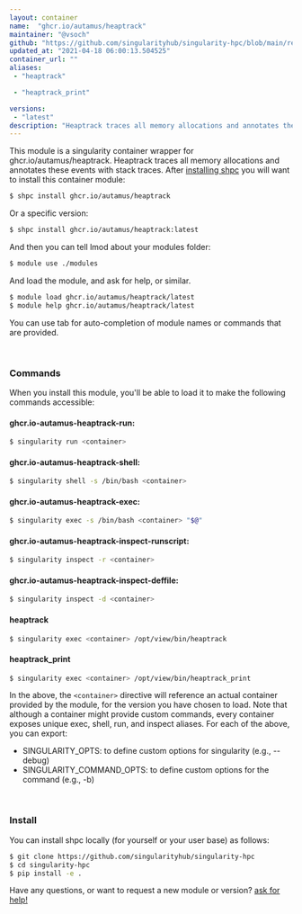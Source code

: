 ```yaml
---
layout: container
name:  "ghcr.io/autamus/heaptrack"
maintainer: "@vsoch"
github: "https://github.com/singularityhub/singularity-hpc/blob/main/registry/ghcr.io/autamus/heaptrack/container.yaml"
updated_at: "2021-04-18 06:00:13.504525"
container_url: ""
aliases:
 - "heaptrack"

 - "heaptrack_print"

versions:
 - "latest"
description: "Heaptrack traces all memory allocations and annotates these events with stack traces."
---
```


This module is a singularity container wrapper for ghcr.io/autamus/heaptrack.
Heaptrack traces all memory allocations and annotates these events with stack traces.
After [installing shpc](#install) you will want to install this container module:

```bash
$ shpc install ghcr.io/autamus/heaptrack
```

Or a specific version:

```bash
$ shpc install ghcr.io/autamus/heaptrack:latest
```

And then you can tell lmod about your modules folder:

```bash
$ module use ./modules
```

And load the module, and ask for help, or similar.

```bash
$ module load ghcr.io/autamus/heaptrack/latest
$ module help ghcr.io/autamus/heaptrack/latest
```

You can use tab for auto-completion of module names or commands that are provided.

<br>

### Commands

When you install this module, you'll be able to load it to make the following commands accessible:

#### ghcr.io-autamus-heaptrack-run:

```bash
$ singularity run <container>
```

#### ghcr.io-autamus-heaptrack-shell:

```bash
$ singularity shell -s /bin/bash <container>
```

#### ghcr.io-autamus-heaptrack-exec:

```bash
$ singularity exec -s /bin/bash <container> "$@"
```

#### ghcr.io-autamus-heaptrack-inspect-runscript:

```bash
$ singularity inspect -r <container>
```

#### ghcr.io-autamus-heaptrack-inspect-deffile:

```bash
$ singularity inspect -d <container>
```


#### heaptrack
       
```bash
$ singularity exec <container> /opt/view/bin/heaptrack
```


#### heaptrack_print
       
```bash
$ singularity exec <container> /opt/view/bin/heaptrack_print
```



In the above, the `<container>` directive will reference an actual container provided
by the module, for the version you have chosen to load. Note that although a container
might provide custom commands, every container exposes unique exec, shell, run, and
inspect aliases. For each of the above, you can export:

 - SINGULARITY_OPTS: to define custom options for singularity (e.g., --debug)
 - SINGULARITY_COMMAND_OPTS: to define custom options for the command (e.g., -b)

<br>
  
### Install

You can install shpc locally (for yourself or your user base) as follows:

```bash
$ git clone https://github.com/singularityhub/singularity-hpc
$ cd singularity-hpc
$ pip install -e .
```

Have any questions, or want to request a new module or version? [ask for help!](https://github.com/singularityhub/singularity-hpc/issues)